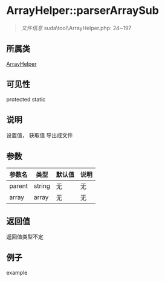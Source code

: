 # ArrayHelper::parserArraySub



> *文件信息* suda\tool\ArrayHelper.php: 24~197

## 所属类 

[ArrayHelper](../ArrayHelper.md)

## 可见性

 protected static

## 说明

设置值，
获取值
导出成文件


## 参数


| 参数名 | 类型 | 默认值 | 说明 |
|--------|-----|-------|-------|
| parent |  string | 无 | 无 |
| array |  array | 无 | 无 |



## 返回值

返回值类型不定


## 例子

example